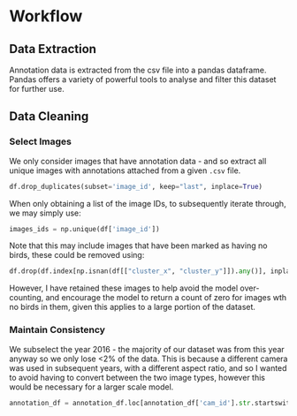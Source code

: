 # Workflow

## Data Extraction

Annotation data is extracted from the csv file into a pandas dataframe. Pandas offers a variety of powerful tools to analyse and filter this dataset for further use.

## Data Cleaning

### Select Images

We only consider images that have annotation data - and so extract all unique images with annotations attached from a given `.csv` file.

```python
df.drop_duplicates(subset='image_id', keep="last", inplace=True)
```

When only obtaining a list of the image IDs, to subsequently iterate through, we may simply use:

```python
images_ids = np.unique(df['image_id'])
```

Note that this may include images that have been marked as having no birds, these could be removed using:

```python
df.drop(df.index[np.isnan(df[["cluster_x", "cluster_y"]]).any()], inplace=True) 
```

However, I have retained these images to help avoid the model over-counting, and encourage the model to return a count of zero for images wth no birds in them, given this applies to a large portion of the dataset.

### Maintain Consistency

We subselect the year 2016 - the majority of our dataset was from this year anyway so we only lose <2% of the data. This is because a different camera was used in subsequent years, with a different aspect ratio, and so I wanted to avoid having to convert between the two image types, however this would be necessary for a larger scale model.

```python
annotation_df = annotation_df.loc[annotation_df['cam_id'].str.startswith('HVITa2016')]
```
